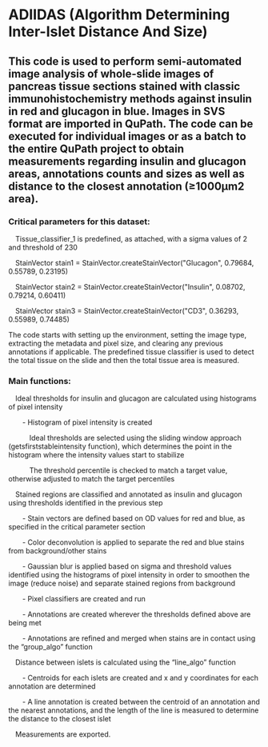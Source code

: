 # ADIIDAS (Algorithm Determining Inter-Islet Distance And Size)

## This code is used to perform semi-automated image analysis of whole-slide images of pancreas tissue sections stained with classic immunohistochemistry methods against insulin in red and glucagon in blue. Images in SVS format are imported in QuPath. The code can be executed for individual images or as a batch to the entire QuPath project to obtain measurements regarding insulin and glucagon areas, annotations counts and sizes as well as distance to the closest annotation (≥1000µm2 area).

### Critical parameters for this dataset:

&emsp;Tissue_classifier_1 is predefined, as attached, with a sigma values of 2 and threshold of 230

&emsp;StainVector stain1 = StainVector.createStainVector("Glucagon", 0.79684, 0.55789, 0.23195)

&emsp;StainVector stain2 = StainVector.createStainVector("Insulin", 0.08702, 0.79214, 0.60411)

&emsp;StainVector stain3 = StainVector.createStainVector("CD3", 0.36293, 0.55989, 0.74485)


The code starts with setting up the environment, setting the image type, extracting the metadata and pixel size, and clearing any previous annotations if applicable. The predefined tissue classifier is used to detect the total tissue on the slide and then the total tissue area is measured.

### Main functions:

&emsp;Ideal thresholds for insulin and glucagon are calculated using histograms of pixel intensity

&emsp;&emsp;- Histogram of pixel intensity is created

&emsp;&emsp;&emsp;Ideal thresholds are selected using the sliding window approach (getsfirststableintensity function), which determines the point in the histogram where the intensity values start to stabilize

&emsp;&emsp;&emsp;The threshold percentile is checked to match a target value, otherwise adjusted to match the target percentiles

&emsp;Stained regions are classified and annotated as insulin and glucagon using thresholds identified in the previous step

&emsp;&emsp;- Stain vectors are defined based on OD values for red and blue, as specified in the critical parameter section

&emsp;&emsp;- Color deconvolution is applied to separate the red and blue stains from background/other stains

&emsp;&emsp;- Gaussian blur is applied based on sigma and threshold values identified using the histograms of pixel intensity in order to smoothen the image (reduce noise) and separate stained regions from background

&emsp;&emsp;- Pixel classifiers are created and run

&emsp;&emsp;- Annotations are created wherever the thresholds defined above are being met

&emsp;&emsp;- Annotations are refined and merged when stains are in contact using the “group_algo” function

&emsp;Distance between islets is calculated using the “line_algo” function

&emsp;&emsp;- Centroids for each islets are created and x and y coordinates for each annotation are determined

&emsp;&emsp;- A line annotation is created between the centroid of an annotation and the nearest annotations, and the length of the line is measured to determine the distance to the closest islet

&emsp;Measurements are exported.
